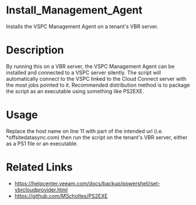 # Install_Management_Agent

Installs the VSPC Management Agent on a tenant's VBR server.

# Description

By running this on a VBR server, the VSPC Management Agent can be installed and connected to a VSPC server silently. The script will automatically connect to the VSPC linked to the Cloud Connect server with the most jobs pointed to it. Recommended distribution method is to package the script as an executable using something like PS2EXE.

# Usage

Replace the host name on line 11 with part of the intended url (i.e. *offsitedatasync.com) then run the script on the tenant's VBR server, either as a PS1 file or an executable.


# Related Links

* https://helpcenter.veeam.com/docs/backup/powershell/set-vbrcloudprovider.html
* https://github.com/MScholtes/PS2EXE
